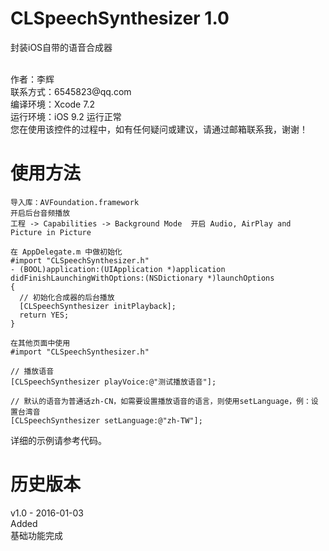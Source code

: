 # CLSpeechSynthesizer 1.0
封装iOS自带的语音合成器

<br />
作者：李辉 <br />
联系方式：6545823@qq.com <br />
编译环境：Xcode 7.2 <br />
运行环境：iOS 9.2 运行正常 <br />
您在使用该控件的过程中，如有任何疑问或建议，请通过邮箱联系我，谢谢！ <br />


使用方法
===============
    导入库：AVFoundation.framework
    开启后台音频播放
    工程 -> Capabilities -> Background Mode  开启 Audio, AirPlay and Picture in Picture
    
    在 AppDelegate.m 中做初始化
    #import "CLSpeechSynthesizer.h"
    - (BOOL)application:(UIApplication *)application didFinishLaunchingWithOptions:(NSDictionary *)launchOptions
    {
      // 初始化合成器的后台播放
      [CLSpeechSynthesizer initPlayback];
      return YES;
    }
    
    在其他页面中使用
    #import "CLSpeechSynthesizer.h"
      
    // 播放语音
    [CLSpeechSynthesizer playVoice:@"测试播放语音"];
      
    // 默认的语音为普通话zh-CN，如需要设置播放语音的语言，则使用setLanguage，例：设置台湾音
    [CLSpeechSynthesizer setLanguage:@"zh-TW"];
      

详细的示例请参考代码。 <br />

历史版本
===============
v1.0 - 2016-01-03 <br />
Added <br />
基础功能完成 <br />
